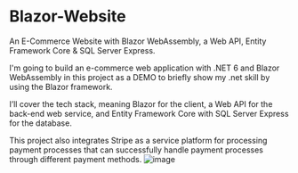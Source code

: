 # Blazor-Website
An E-Commerce Website with Blazor WebAssembly, a Web API, Entity Framework Core &amp; SQL Server Express.


I'm going to build an e-commerce web application with .NET 6 and Blazor WebAssembly in this project as a DEMO to briefly show my .net skill by using the Blazor framework.

I’ll cover the tech stack, meaning Blazor for the client, a Web API for the back-end web service, and Entity Framework Core with SQL Server Express for the database.

This project also integrates Stripe as a service platform for processing payment processes that can successfully handle payment processes through different payment methods.
![image](https://github.com/yuhangyang74/Blazor-Website/assets/69337974/31013954-1ca0-461f-a6f1-f45da31f243e)
